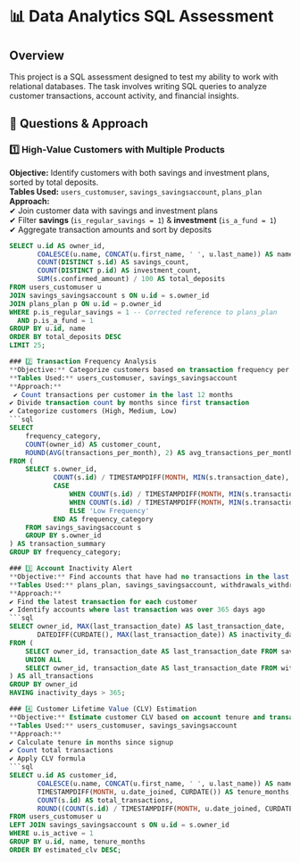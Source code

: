 # 📊 Data Analytics SQL Assessment

## Overview
This project is a SQL assessment designed to test my ability to work with relational databases. The task involves writing SQL queries to analyze customer transactions, account activity, and financial insights.

## 📌 Questions & Approach

### 1️⃣ High-Value Customers with Multiple Products
**Objective:** Identify customers with both savings and investment plans, sorted by total deposits.  
**Tables Used:** `users_customuser`, `savings_savingsaccount`, `plans_plan`  
**Approach:**  
✔ Join customer data with savings and investment plans  
✔ Filter **savings** (`is_regular_savings = 1`) & **investment** (`is_a_fund = 1`)  
✔ Aggregate transaction amounts and sort by deposits  

```sql
SELECT u.id AS owner_id, 
       COALESCE(u.name, CONCAT(u.first_name, ' ', u.last_name)) AS name, 
       COUNT(DISTINCT s.id) AS savings_count, 
       COUNT(DISTINCT p.id) AS investment_count, 
       SUM(s.confirmed_amount) / 100 AS total_deposits
FROM users_customuser u
JOIN savings_savingsaccount s ON u.id = s.owner_id
JOIN plans_plan p ON u.id = p.owner_id
WHERE p.is_regular_savings = 1 -- Corrected reference to plans_plan
  AND p.is_a_fund = 1
GROUP BY u.id, name
ORDER BY total_deposits DESC
LIMIT 25;

### 2️⃣ Transaction Frequency Analysis
**Objective:** Categorize customers based on transaction frequency per month. 
**Tables Used:** users_customuser, savings_savingsaccount 
**Approach:**
 ✔ Count transactions per customer in the last 12 months 
✔ Divide transaction count by months since first transaction 
✔ Categorize customers (High, Medium, Low)
```sql
SELECT 
    frequency_category, 
    COUNT(owner_id) AS customer_count,
    ROUND(AVG(transactions_per_month), 2) AS avg_transactions_per_month
FROM (
    SELECT s.owner_id, 
           COUNT(s.id) / TIMESTAMPDIFF(MONTH, MIN(s.transaction_date), CURDATE()) AS transactions_per_month,
           CASE 
               WHEN COUNT(s.id) / TIMESTAMPDIFF(MONTH, MIN(s.transaction_date), CURDATE()) >= 10 THEN 'High Frequency'
               WHEN COUNT(s.id) / TIMESTAMPDIFF(MONTH, MIN(s.transaction_date), CURDATE()) BETWEEN 3 AND 9 THEN 'Medium Frequency'
               ELSE 'Low Frequency'
           END AS frequency_category
    FROM savings_savingsaccount s
    GROUP BY s.owner_id
) AS transaction_summary
GROUP BY frequency_category;

### 3️⃣ Account Inactivity Alert
**Objective:** Find accounts that have had no transactions in the last year (365 days). 
**Tables Used:** plans_plan, savings_savingsaccount, withdrawals_withdrawal 
**Approach:** 
✔ Find the latest transaction for each customer 
✔ Identify accounts where last transaction was over 365 days ago
```sql
SELECT owner_id, MAX(last_transaction_date) AS last_transaction_date,
       DATEDIFF(CURDATE(), MAX(last_transaction_date)) AS inactivity_days
FROM (
    SELECT owner_id, transaction_date AS last_transaction_date FROM savings_savingsaccount
    UNION ALL
    SELECT owner_id, transaction_date AS last_transaction_date FROM withdrawals_withdrawal
) AS all_transactions
GROUP BY owner_id
HAVING inactivity_days > 365;

### 4️⃣ Customer Lifetime Value (CLV) Estimation
**Objective:** Estimate customer CLV based on account tenure and transaction volume. 
**Tables Used:** users_customuser, savings_savingsaccount 
**Approach:** 
✔ Calculate tenure in months since signup 
✔ Count total transactions 
✔ Apply CLV formula
```sql
SELECT u.id AS customer_id, 
       COALESCE(u.name, CONCAT(u.first_name, ' ', u.last_name)) AS name, 
       TIMESTAMPDIFF(MONTH, u.date_joined, CURDATE()) AS tenure_months, 
       COUNT(s.id) AS total_transactions, 
       ROUND((COUNT(s.id) / TIMESTAMPDIFF(MONTH, u.date_joined, CURDATE())) * 12 * 0.001 * AVG(s.confirmed_amount), 2) AS estimated_clv
FROM users_customuser u
LEFT JOIN savings_savingsaccount s ON u.id = s.owner_id
WHERE u.is_active = 1
GROUP BY u.id, name, tenure_months
ORDER BY estimated_clv DESC;
